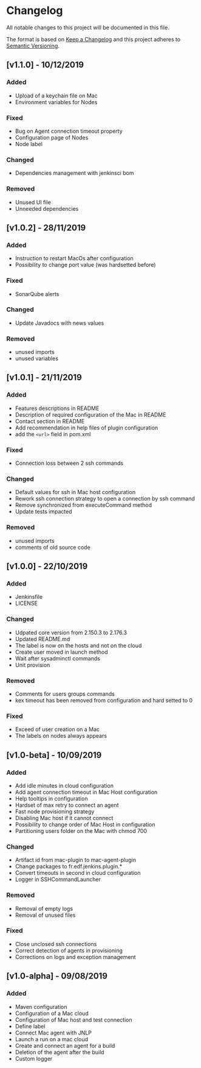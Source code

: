 # Changelog
All notable changes to this project will be documented in this file.

The format is based on [Keep a Changelog](http://keepachangelog.com/en/1.0.0/)
and this project adheres to [Semantic Versioning](http://semver.org/spec/v2.0.0.html).

## [v1.1.0] - 10/12/2019

### Added
- Upload of a keychain file on Mac
- Environment variables for Nodes

### Fixed
- Bug on Agent connection timeout property
- Configuration page of Nodes
- Node label

### Changed
- Dependencies management with jenkinsci bom

### Removed
- Unused UI file
- Unneeded dependencies

## [v1.0.2] - 28/11/2019

### Added
- Instruction to restart MacOs after configuration
- Possibility to change port value (was hardsetted before)

### Fixed
- SonarQube alerts

### Changed
- Update Javadocs with news values

### Removed
- unused imports
- unused variables

## [v1.0.1] - 21/11/2019

### Added
- Features descriptions in README
- Description of required configuration of the Mac in README
- Contact section in README
- Add recommendation in help files of plugin configuration
- add the `<url>` field in pom.xml

### Fixed
- Connection loss between 2 ssh commands

### Changed
- Default values for ssh in Mac host configuration
- Rework ssh connection strategy to open a connection by ssh command
- Remove synchronized from executeCommand method
- Update tests impacted

### Removed
- unused imports
- comments of old source code

## [v1.0.0] - 22/10/2019

### Added
- Jenkinsfile
- LICENSE

### Changed
- Udpated core version from 2.150.3 to 2.176.3
- Updated README.md
- The label is now on the hosts and not on the cloud
- Create user moved in launch method
- Wait after sysadminctl commands
- Unit provision

### Removed
- Comments for users groups commands
- kex timeout has been removed from configuration and hard setted to 0

### Fixed
- Exceed of user creation on a Mac
- The labels on nodes always appears

## [v1.0-beta] - 10/09/2019
### Added
- Add idle minutes in cloud configuration
- Add agent connection timeout in Mac Host configuration
- Help tooltips in configuration
- Hardset of max retry to connect an agent
- Fast node provisioning strategy
- Disabling Mac host if it cannot connect
- Possibility to change order of Mac Host in configuration
- Partitioning users folder on the Mac with chmod 700

### Changed
- Artifact id from mac-plugin to mac-agent-plugin
- Change packages to fr.edf.jenkins.plugin.*
- Convert timeouts in second in cloud configuration
- Logger in SSHCommandLauncher

### Removed
- Removal of empty logs
- Removal of unused files

### Fixed
- Close unclosed ssh connections
- Correct detection of agents in provisioning
- Corrections on logs and exception management

## [v1.0-alpha] - 09/08/2019
### Added
- Maven configuration
- Configuration of a Mac cloud
- Configuration of Mac host and test connection
- Define label
- Connect Mac agent with JNLP
- Launch a run on a mac cloud
- Create and connect an agent for a build
- Deletion of the agent after the build
- Custom logger